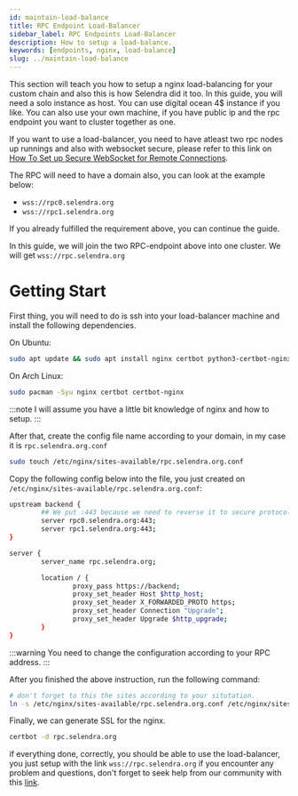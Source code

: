 ```yaml
---
id: maintain-load-balance
title: RPC Endpoint Load-Balancer
sidebar_label: RPC Endpoints Load-Balancer
description: How to setup a load-balance.
keywords: [endpoints, nginx, load-balance]
slug: ../maintain-load-balance
---
```


This section will teach you how to setup a nginx load-balancing for your custom chain and also this is how Selendra did it too.
In this guide, you will need a solo instance as host. You can use digital ocean 4$ instance if you like. You can also use your own
machine, if you have public ip and the rpc endpoint you want to cluster together as one.

If you want to use a load-balancer, you need to have atleast two rpc nodes up runnings and also with websocket secure, please refer to
this link on [How To Set up Secure WebSocket for Remote Connections](maintain-wss).

The RPC will need to have a domain also, you can look at the example below:

- `wss://rpc0.selendra.org`
- `wss://rpc1.selendra.org`

If you already fulfilled the requirement above, you can continue the guide.

In this guide, we will join the two RPC-endpoint above into one cluster.
We will get `wss://rpc.selendra.org`

# Getting Start
First thing, you will need to do is ssh into your load-balancer machine and install the following dependencies.

On Ubuntu:
```bash
sudo apt update && sudo apt install nginx certbot python3-certbot-nginx
```

On Arch Linux:
```bash
sudo pacman -Syu nginx certbot certbot-nginx
```

:::note
I will assume you have a little bit knowledge of nginx and how to setup.
:::

After that, create the config file name according to your domain, in my case it is `rpc.selendra.org.conf`
```bash
sudo touch /etc/nginx/sites-available/rpc.selendra.org.conf
```

Copy the following config below into the file, you just created on `/etc/nginx/sites-available/rpc.selendra.org.conf`:
```sh
upstream backend {
        ## We put :443 because we need to reverse it to secure protocol
        server rpc0.selendra.org:443;
        server rpc1.selendra.org:443;
}

server {
        server_name rpc.selendra.org;

        location / {
                proxy_pass https://backend;
                proxy_set_header Host $http_host;
                proxy_set_header X_FORWARDED_PROTO https;
                proxy_set_header Connection "Upgrade";
                proxy_set_header Upgrade $http_upgrade;
        }
}
```

:::warning 
You need to change the configuration according to your RPC address.
:::

After you finished the above instruction, run the following command:
```bash
# don't forget to this the sites according to your situtation.
ln -s /etc/nginx/sites-available/rpc.selendra.org.conf /etc/nginx/sites-enabled/
```

Finally, we can generate SSL for the nginx.
```bash
certbot -d rpc.selendra.org
```

if everything done, correctly, you should be able to use the load-balancer, you just setup with the link `wss://rpc.selendra.org`
if you encounter any problem and questions, don't forget to seek help from our community with this 
[link](https://t.me/selendrachain).